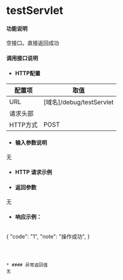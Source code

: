 # testServlet

#### 功能说明
空接口。直接返回成功


#### 调用接口说明

* #### HTTP配置

| 配置项 | 取值 |
| --- | --- |
| URL | \[域名\]/debug/testServlet|
| 请求头部 |  |
| HTTP方式 | POST |

* #### 输入参数说明

无


* #### HTTP 请求示例

* #### 返回参数

无


* #### 响应示例：

  ```json
{
    "code": "1",
    "note": "操作成功",
}
```



* #### 异常返回值
无








